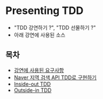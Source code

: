 # Presenting TDD

- "TDD 강연하기 ?", "TDD 선물하기 ?"
- 아래 강연에 사용된 소스

## 목차
- [강연에 사용된 요구사항](https://htmlpreview.github.io/?https://github.com/msbaek/presenting-tdd/blob/main/slides/presenting-tdd-0.requirements.html)
- [Naver 지역 검색 API TDD로 구현하기](https://htmlpreview.github.io/?https://github.com/msbaek/presenting-tdd/blob/main/slides/presenting-tdd-1.naver-search-api.html)
- [Inside-out TDD](https://htmlpreview.github.io/?https://github.com/msbaek/presenting-tdd/blob/main/slides/presenting-tdd-2.inside-out.html)
- [Outside-in TDD](https://htmlpreview.github.io/?https://github.com/msbaek/presenting-tdd/blob/main/slides/presenting-tdd-3.outside-in.html)